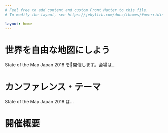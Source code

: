 ```yaml
---
# Feel free to add content and custom Front Matter to this file.
# To modify the layout, see https://jekyllrb.com/docs/themes/#overriding-theme-defaults

layout: home
---
```


# 世界を自由な地図にしよう

State of the Map Japan 2018 を開催します。会場は...

# カンファレンス・テーマ

State of the Map Japan 2018 は...

# 開催概要
